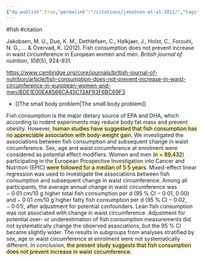 ```yaml
---
{"dg-publish":true,"permalink":"/citations/jakobsen-et-al-2011/","tags":["#fish","#citation"],"created":"2025-10-23T17:42:46.669+01:00","updated":"2025-10-23T18:06:08.952+01:00"}
---
```


#fish #citation 

Jakobsen, M. U., Due, K. M., Dethlefsen, C., Halkjaer, J., Holst, C., Forouhi, N. G., ... & Overvad, K. (2012). Fish consumption does not prevent increase in waist circumference in European women and men. _British journal of nutrition_, _108_(5), 924-931.

https://www.cambridge.org/core/journals/british-journal-of-nutrition/article/fish-consumption-does-not-prevent-increase-in-waist-circumference-in-european-women-and-men/BDE1E00EA8566CA45C13AF93F6BC69F3

- [[The small body problem\|The small body problem]]

Fish consumption is the major dietary source of EPA and DHA, which according to rodent experiments may reduce body fat mass and prevent obesity. However, <mark style="background: #FFF3A3A6;">human studies have suggested that fish consumption has no appreciable association with body-weight gain.</mark> We investigated the associations between fish consumption and subsequent change in waist circumference. Sex, age and waist circumference at enrolment were considered as potential effect modifiers. Women and men (<mark style="background: #FFF3A3A6;">n = 89,432</mark>) participating in the European Prospective Investigation into Cancer and Nutrition (EPIC) <mark style="background: #FFF3A3A6;">were followed for a median of 5·5 years</mark>. Mixed-effect linear regression was used to investigate the associations between fish consumption and subsequent change in waist circumference. Among all participants, the average annual change in waist circumference was − 0·01 cm/10 g higher total fish consumption per d (95 % CI − 0·01, 0·00) and − 0·01 cm/10 g higher fatty fish consumption per d (95 % CI − 0·02, − 0·01), after adjustment for potential confounders. Lean fish consumption was not associated with change in waist circumference. Adjustment for potential over- or underestimation of fish consumption measurements did not systematically change the observed associations, but the 95 % CI became slightly wider. The results in subgroups from analyses stratified by sex, age or waist circumference at enrolment were not systematically different. In conclusion, <mark style="background: #FFF3A3A6;">the present study suggests that fish consumption does not prevent increase in waist circumference.</mark>